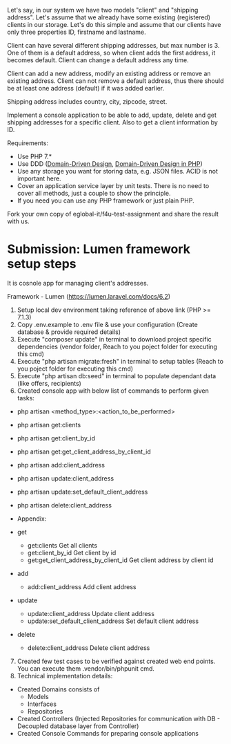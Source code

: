 Let's say, in our system we have two models "client" and "shipping address". Let's assume that we already have some existing (registered) clients in our storage. Let's do this simple and assume that our clients have only three properties ID, firstname and lastname.

Client can have several different shipping addresses, but max number is 3. One of them is a default address, so when client adds the first address, it becomes default. Client can change a default address any time.

Client can add a new address, modify an existing address or remove an existing address. Client can not remove a default address, thus there should be at least one address (default) if it was added earlier.

Shipping address includes country, city, zipcode, street.

Implement a console application to be able to add, update, delete and get shipping addresses for a specific client. Also to get a client information by ID.

Requirements: 
- 	Use PHP 7.*
- 	Use DDD ([Domain-Driven Design](https://www.amazon.com/exec/obidos/ASIN/0321125215/domainlanguag-20 "Domain-Driven Design"), [Domain-Driven Design in PHP](https://leanpub.com/ddd-in-php "Domain-Driven Design in PHP"))
- 	Use any storage you want for storing data, e.g. JSON files. ACID is not important here.
- 	Cover an application service layer by unit tests. There is no need to cover all methods, just a couple to show the principle.
- 	If you need you can use any PHP framework or just plain PHP.

Fork your own copy of eglobal-it/f4u-test-assignment and share the result with us.


# Submission: Lumen framework setup steps
It is cosnole app for managing client's addresses.

Framework - Lumen (https://lumen.laravel.com/docs/6.2)
1) Setup local dev environment taking reference of above link (PHP >= 7.1.3)
2) Copy .env.example to .env file & use your configuration (Create database & provide required details)
3) Execute "composer update" in terminal to download project specific dependencies (vendor folder, Reach to you poject folder for executing this cmd)
4) Execute "php artisan migrate:fresh" in terminal to setup tables (Reach to you poject folder for executing this cmd)
5) Execute "php artisan db:seed" in terminal to populate dependant data (like offers, recipients)
6) Created console app with below list of commands to perform given tasks:
- php artisan <method_type>:<action_to_be_performed>
- php artisan get:clients
- php artisan get:client_by_id
- php artisan get:get_client_address_by_client_id
- php artisan add:client_address
- php artisan update:client_address
- php artisan update:set_default_client_address
- php artisan delete:client_address

- Appendix:

- get
  - get:clients                          Get all clients
  - get:client_by_id                     Get client by id
  - get:get_client_address_by_client_id  Get client address by client id

- add
  - add:client_address                   Add client address

- update
  - update:client_address                Update client address
  - update:set_default_client_address    Set default client address

- delete
  - delete:client_address                Delete client address

7) Created few test cases to be verified against created web end points. You can execute them .vendor/bin/phpunit cmd.
8) Technical implementation details:
- Created Domains consists of
  - Models
  - Interfaces
  - Repositories
- Created Controllers (Injected Repositories for communication with DB - Decoupled database layer from Controller)
- Created Console Commands for preparing console applications